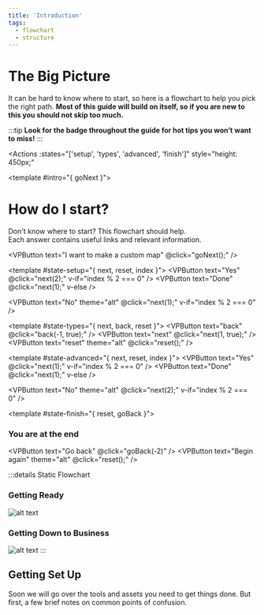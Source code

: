```yaml
---
title: 'Introduction'
tags:
  - flowchart
  - structure
---
```


# The Big Picture

It can be hard to know where to start, so here is a flowchart to help you pick the right path. **Most of this guide will build on itself, so if you are new to this you should not skip too much.**

:::tip
**Look for the <Badge text="important" type="tip"/> badge throughout the guide for hot tips you won’t want to miss!**
:::

<Actions
    :states="['setup', 'types', 'advanced', 'finish']"
    style="height: 450px;"
>

<!-- Begin screen -->
<template #intro="{ goNext }">

# How do I start?

Don't know where to start? This flowchart should help.\
Each answer contains useful links and relevant information.

<VPButton text="I want to make a custom map" @click="goNext();" />
</template>

<!-- Setup questions -->
<template #state-setup="{ next, reset, index }">
<VPButton text="Yes" @click="next(2);" v-if="index % 2 === 0" />
<VPButton text="Done" @click="next(1);" v-else />

<VPButton text="No" theme="alt" @click="next(1);" v-if="index % 2 === 0" />
<VPButton text="Back" theme="alt" style="visibility: hidden;"/>
<VPButton text="Reset" theme="alt" @click="reset();" />
</template>

<!-- What type of map? questions -->
<template #state-types="{ next, back, reset }">
<VPButton text="back" @click="back(-1, true);" />
<VPButton text="next" @click="next(1, true);" />
<VPButton text="reset" theme="alt" @click="reset();" />
</template>

<!-- Advanced questions -->
<template #state-advanced="{ next, reset, index }">
<VPButton text="Yes" @click="next(1);" v-if="index % 2 === 0" />
<VPButton text="Done" @click="next(1);" v-else />

<VPButton text="No" theme="alt" @click="next(2);" v-if="index % 2 === 0" />
<VPButton text="Back" theme="alt" style="visibility: hidden;"/>
<VPButton text="Reset" theme="alt" @click="reset();" />
</template>

<!-- End of the flowchart screen -->
<template #state-finish="{ reset, goBack }">
<div style="display: block;">

### You are at the end

<VPButton text="Go back" @click="goBack(-2)" />
<VPButton text="Begin again" theme="alt" @click="reset();" />
</div>
</template>

<!-- Include all the question templates -->
<!--@include: ./flowchart_questions/setup.md -->
<!--@include: ./flowchart_questions/types.md -->
<!--@include: ./flowchart_questions/advanced.md -->

</Actions>

:::details Static Flowchart

### Getting Ready <Badge text="important" type="tip"/>

![alt text](/images/UDK/essential/image66.png "This will have clickable links someday")

### Getting Down to Business <Badge text="important" type="tip"/>

![alt text](/images/UDK/essential/image73.png "This will also have clickable links someday")
:::

## Getting Set Up <Badge text="important" type="tip"/>

Soon we will go over the tools and assets you need to get things done. But first, a few brief notes on common points of confusion.

